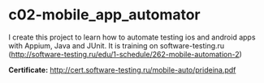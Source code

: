 # c02-mobile_app_automator
I create this project to learn how to automate testing ios and android apps with Appium, Java and JUnit. It is training on software-testing.ru (http://software-testing.ru/edu/1-schedule/262-mobile-automation-2)


**Certificate:** http://cert.software-testing.ru/mobile-auto/prideina.pdf
